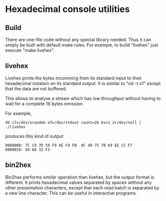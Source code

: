 Hexadecimal console utilities
=============================

Build
-----

There are one-file code without any special library needed. Thus it can
simply be built with default make rules. For example, to build "livehex"
just execute "make livehex".

livehex
-------

Livehex prints the bytes incomming from its standard input to their
hexadecimal notation on its standard output. It is similar to "od -t x1"
except that the data are not buffered.

This allows to analyse a stream which has low throughput without having
to wait for a complete 16 bytes emission.

For example, 

    dd if=/dev/urandom of=/dev/stdout count=20 bs=1 2>/dev/null | ./livehex

produces this kind of output

    0000000: 7C C9 7D 59 F9 AE F4 FB  8C 49 75 7B 69 EE CC F7 
    0000010: D4 DA 32 F3

bin2hex
-------

Bin2hex performs similar operation than livehex, but the output format
is different. It prints hexadecimal values separated by spaces without
any other presentation characters, except that each read batch is
separated by a new line character. This can be useful in interactive
programs.

